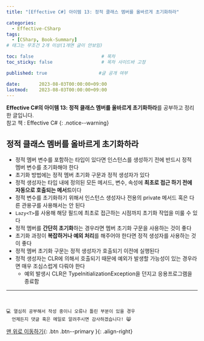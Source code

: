 ```yaml
---
title: "[Effective C#] 아이템 13: 정적 클래스 멤버를 올바르게 초기화하라"

categories:
  - Effective-CSharp
tags:
  - [CSharp, Book-Summary]
# 태그는 무조건 2개 이상(1개면 글이 안보임)

toc: false                         # 목차
toc_sticky: false                  # 목차 사이드바 고정

published: true                   #글 공개 여부

date:       2023-08-03T00:00:00+09:00
lastmod:    2023-08-03T00:00:00+09:00
---
```


<!-- description : 25자에서 160자 사이 -->
**Effective C#의 아이템 13: 정적 클래스 멤버를 올바르게 초기화하라**를 공부하고 정리한 글입니다.<br>
참고 책 : Effective C#
{: .notice--warning}

## 정적 클래스 멤버를 올바르게 초기화하라

- 정적 멤버 변수를 포함하는 타입이 있다면 인스턴스를 생성하기 전에 반드시 정적 멤버 변수를 초기화해야 한다
- 초기화 방법에는 정적 멤버 초기화 구문과 정적 생성자가 있다
- 정적 생성자는 타입 내에 정의된 모든 메서드, 변수, 속성에 **최초로 접근 하기 전에 자동으로 호출되는 메서드**이다
- 정적 변수를 초기화하기 위해서 인스턴스 생성자나 전용의 private 메서드 혹은 다른 관용구를 사용해서는 안 된다
- `Lazy<T>`를 사용해 해당 필드에 최초로 접근하는 시점까지 초기화 작업을 미룰 수 있다
- 정적 멤버를 **간단히 초기화**하는 경우라면 멤버 초기화 구문을 사용하는 것이 좋다
- 초기화 과정이 **복잡하거나 예외 처리**를 해주어야 한다면 정적 생성자를 사용하는 것이 좋다
- 정적 멤버 초기화 구문는 정적 생성자가 호출되기 이전에 실행된다
- 정적 생성자는 CLR에 의해서 호출되기 때문에 예외가 발생할 가능성이 있는 경우라면 매우 조심스럽게 다뤄야 한다
  - 예외 발생시 CLR은 TypeInitializationException을 던지고 응용프로그램을 종료함

***
<br>

    💻 열심히 공부해서 작성 중이니 오류나 틀린 부분이 있을 경우 
      언제든지 댓글 혹은 메일로 알려주시면 감사하겠습니다! 😸


[맨 위로 이동하기](#){: .btn .btn--primary }{: .align-right}